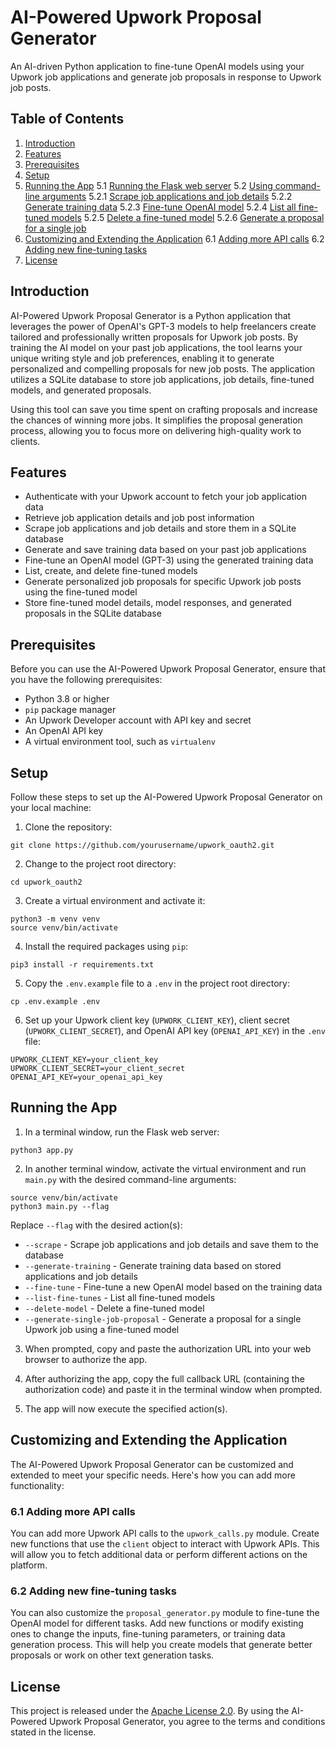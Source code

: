 # AI-Powered Upwork Proposal Generator

An AI-driven Python application to fine-tune OpenAI models using your Upwork job applications and generate job proposals in response to Upwork job posts.

## Table of Contents

1. [Introduction](#introduction)
2. [Features](#features)
3. [Prerequisites](#prerequisites)
4. [Setup](#setup)
5. [Running the App](#running-the-app)
    5.1 [Running the Flask web server](#running-the-flask-web-server)
    5.2 [Using command-line arguments](#using-command-line-arguments)
        5.2.1 [Scrape job applications and job details](#scrape-job-applications-and-job-details)
        5.2.2 [Generate training data](#generate-training-data)
        5.2.3 [Fine-tune OpenAI model](#fine-tune-openai-model)
        5.2.4 [List all fine-tuned models](#list-all-fine-tuned-models)
        5.2.5 [Delete a fine-tuned model](#delete-a-fine-tuned-model)
        5.2.6 [Generate a proposal for a single job](#generate-a-proposal-for-a-single-job)
6. [Customizing and Extending the Application](#customizing-and-extending-the-application)
    6.1 [Adding more API calls](#adding-more-api-calls)
    6.2 [Adding new fine-tuning tasks](#adding-new-fine-tuning-tasks)
7. [License](#license)

## Introduction

AI-Powered Upwork Proposal Generator is a Python application that leverages the power of OpenAI's GPT-3 models to help freelancers create tailored and professionally written proposals for Upwork job posts. By training the AI model on your past job applications, the tool learns your unique writing style and job preferences, enabling it to generate personalized and compelling proposals for new job posts. The application utilizes a SQLite database to store job applications, job details, fine-tuned models, and generated proposals.

Using this tool can save you time spent on crafting proposals and increase the chances of winning more jobs. It simplifies the proposal generation process, allowing you to focus more on delivering high-quality work to clients.

## Features

- Authenticate with your Upwork account to fetch your job application data
- Retrieve job application details and job post information
- Scrape job applications and job details and store them in a SQLite database
- Generate and save training data based on your past job applications
- Fine-tune an OpenAI model (GPT-3) using the generated training data
- List, create, and delete fine-tuned models
- Generate personalized job proposals for specific Upwork job posts using the fine-tuned model
- Store fine-tuned model details, model responses, and generated proposals in the SQLite database

## Prerequisites

Before you can use the AI-Powered Upwork Proposal Generator, ensure that you have the following prerequisites:

- Python 3.8 or higher
- `pip` package manager
- An Upwork Developer account with API key and secret
- An OpenAI API key
- A virtual environment tool, such as `virtualenv`

## Setup

Follow these steps to set up the AI-Powered Upwork Proposal Generator on your local machine:

1. Clone the repository:
  ```
  git clone https://github.com/yourusername/upwork_oauth2.git
  ```

2. Change to the project root directory:
  ```
  cd upwork_oauth2
  ```

3. Create a virtual environment and activate it:
  ```
  python3 -m venv venv
  source venv/bin/activate
  ```

4. Install the required packages using `pip`:
  ```
  pip3 install -r requirements.txt
  ```

5. Copy the `.env.example` file to a `.env` in the project root directory:
  ```
  cp .env.example .env
  ```

6. Set up your Upwork client key (`UPWORK_CLIENT_KEY`), client secret (`UPWORK_CLIENT_SECRET`), and OpenAI API key (`OPENAI_API_KEY`) in the `.env` file:
  ```
  UPWORK_CLIENT_KEY=your_client_key
  UPWORK_CLIENT_SECRET=your_client_secret
  OPENAI_API_KEY=your_openai_api_key
  ```

## Running the App

1. In a terminal window, run the Flask web server:
  ```
  python3 app.py
  ```

2. In another terminal window, activate the virtual environment and run `main.py` with the desired command-line arguments:
  ```
  source venv/bin/activate
  python3 main.py --flag
  ```

  Replace `--flag` with the desired action(s):
  - `--scrape` - Scrape job applications and job details and save them to the database
  - `--generate-training` - Generate training data based on stored applications and job details
  - `--fine-tune` - Fine-tune a new OpenAI model based on the training data
  - `--list-fine-tunes` - List all fine-tuned models
  - `--delete-model` - Delete a fine-tuned model
  - `--generate-single-job-proposal` - Generate a proposal for a single Upwork job using a fine-tuned model

3. When prompted, copy and paste the authorization URL into your web browser to authorize the app.

4. After authorizing the app, copy the full callback URL (containing the authorization code) and paste it in the terminal window when prompted.

5. The app will now execute the specified action(s).

## Customizing and Extending the Application

The AI-Powered Upwork Proposal Generator can be customized and extended to meet your specific needs. Here's how you can add more functionality:

### 6.1 Adding more API calls

You can add more Upwork API calls to the `upwork_calls.py` module. Create new functions that use the `client` object to interact with Upwork APIs. This will allow you to fetch additional data or perform different actions on the platform.

### 6.2 Adding new fine-tuning tasks

You can also customize the `proposal_generator.py` module to fine-tune the OpenAI model for different tasks. Add new functions or modify existing ones to change the inputs, fine-tuning parameters, or training data generation process. This will help you create models that generate better proposals or work on other text generation tasks.

## License

This project is released under the [Apache License 2.0](LICENSE). By using the AI-Powered Upwork Proposal Generator, you agree to the terms and conditions stated in the license.
